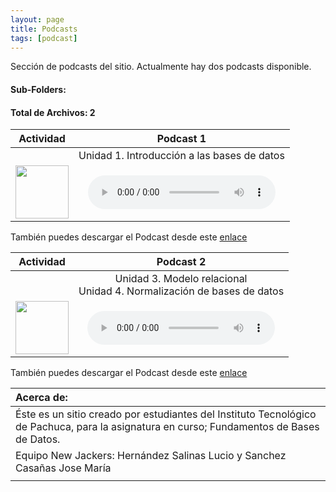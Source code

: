 ```yaml
---
layout: page
title: Podcasts
tags: [podcast]
---
```

Sección de podcasts del sitio. Actualmente hay dos podcasts disponible.
#### Sub-Folders: 
#### Total de Archivos: 2

| Actividad | Podcast 1 | 
| :-------: | :------: | 
|   | Unidad 1. Introducción a las bases de datos      | 
|  <img src="https://basededatostec.github.io/img/01archivos.png" width="85" height="85"> | <audio src="https://basededatostec.github.io/img/podcast.mp3" controls="controls" type="audio/mpeg" preload="preload"></audio> | 

También puedes descargar el Podcast desde este [enlace](https://basededatostec.github.io/img/podcast.mp3 "descarga el podcast")

| Actividad | Podcast 2 | 
| :-------: | :------: | 
|   | Unidad 3. Modelo relacional<br>Unidad 4. Normalización de bases de datos      | 
|  <img src="https://basededatostec.github.io/img/01archivos.png" width="85" height="85"> | <audio src="https://basededatostec.github.io/img/podcast2.mp3" controls="controls" type="audio/mpeg" preload="preload"></audio> | 

También puedes descargar el Podcast desde este [enlace](https://basededatostec.github.io/img/podcast2.mp3 "descarga el podcast")

|  Acerca de: | 
| :------ | 
| Éste es un sitio creado por estudiantes del Instituto Tecnológico de Pachuca, para la asignatura en curso; Fundamentos de Bases de Datos. | 
| Equipo New Jackers: Hernández Salinas Lucio y Sanchez Casañas Jose María |
|  |
